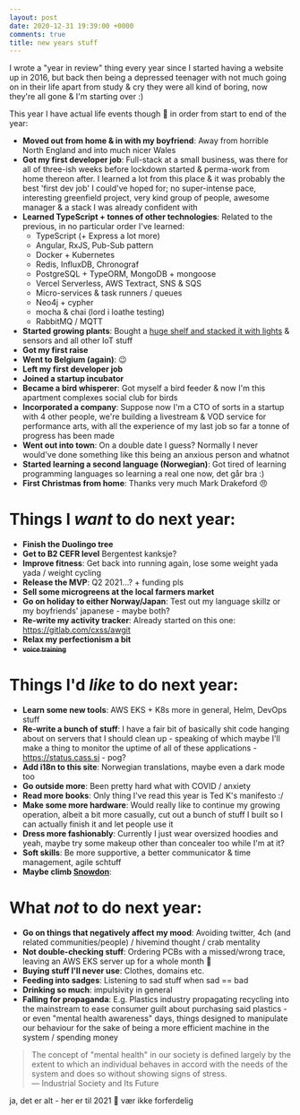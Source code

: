 ```yaml
---
layout: post
date: 2020-12-31 19:39:00 +0000
comments: true
title: new years stuff
---
```


I wrote a "year in review" thing every year since I started having a website up in 2016, but back then being a depressed teenager with not much going on in their life apart from study & cry they were all kind of boring, now they're all gone & I'm starting over :)

<div class="fotorama" data-width="100%" data-height="600" data-nav="thumbs" data-allowfullscreen="true" data-loop="true" data-shuffle="true">
  <a href="https://ftp.cass.si/02wnwk007.jpeg" data-caption="me and the bf"></a>
  <a href="https://ftp.cass.si/7q00k0ok0.jpeg" data-caption="on my new work commute"></a>
  <a href="https://ftp.cass.si/4011b0lob.jpeg" data-caption="finally got animal crossing :3"></a>
  <a href="https://ftp.cass.si/b4v=000A5.jpeg" data-caption="playin some racing games"></a>
  <a href="https://ftp.cass.si/=060i~t75.jpeg" data-caption="work xmas party"></a>
  <a href="https://ftp.cass.si/191y4J00j.jpeg" data-caption="cozy docks"></a>
  <a href="https://ftp.cass.si/0064V9=p0.jpeg" data-caption="norge station"></a>
  <a href="https://ftp.cass.si/rui99y1c7.jpeg" data-caption="work from home desk"></a>
  <a href="https://ftp.cass.si/9xe001620.jpeg" data-caption="beginnings of the iot platform"></a>
  <a href="https://ftp.cass.si/Wj80asA=a.jpeg" data-caption="flowers in summer :)"></a>
  <a href="https://ftp.cass.si/028057uub.jpeg" data-caption="birthday cake, 21 this year"></a>
  <a href="https://ftp.cass.si/9m79im=6j.jpeg" data-caption=""></a>
  <a href="https://ftp.cass.si/noY07=u00.jpeg" data-caption="growing plants"></a>
  <a href="https://ftp.cass.si/Fwmff~042.jpeg" data-caption="having a bbq"></a>
  <a href="https://ftp.cass.si/=eb170a64.jpeg" data-caption="jetting off in the middle of a pandemic"></a>
  <a href="https://ftp.cass.si/9~66hw4yf.jpeg" data-caption="new flat pog"></a>
  <a href="https://ftp.cass.si/01sj8J1nn.jpeg" data-caption="bird social club"></a>
  <a href="https://ftp.cass.si/60ut010j0.jpeg" data-caption="a fat bird"></a>
  <a href="https://ftp.cass.si/01sa0aM0Z.jpeg" data-caption=""></a>
  <a href="https://ftp.cass.si/8q=d8J0x0.jpeg" data-caption="at the lake with the duckies"></a>
  <a href="https://ftp.cass.si/=4Uk=9m00.jpeg" data-caption="a cat, i fed him ham"></a>
  <a href="https://ftp.cass.si/9x9y9foLz.jpeg" data-caption="by the docks"></a>
  <a href="https://ftp.cass.si/8m4v99Qcg.jpeg" data-caption="xmas time :)"></a>
  <a href="https://ftp.cass.si/0=0y01x04.jpeg" data-caption="growing setup"></a>
  <a href="https://ftp.cass.si/Rp5~0411i.jpeg" data-caption=""></a>
  <a href="https://ftp.cass.si/026420w70.jpeg" data-caption="early growing prototype"></a>
  <a href="https://ftp.cass.si/01=1a1a33.jpeg" data-caption=""></a>
  <a href="https://ftp.cass.si/6i5p7qmy3.png" data-caption=""></a>
</div>

This year I have actual life events though 🎉 in order from start to end of the year:

* __Moved out from home & in with my boyfriend__: Away from horrible North England and into much nicer Wales
* __Got my first developer job__: Full-stack at a small business, was there for all of three-ish weeks before lockdown started & perma-work from home thereon after. I learned a lot from this place & it was probably the best 'first dev job' I could've hoped for; no super-intense pace, interesting greenfield project, very kind group of people, awesome manager & a stack I was already confident with
* __Learned TypeScript + tonnes of other technologies__: Related to the previous, in no particular order I've learned:
  - TypeScript (+ Express a lot more)
  - Angular, RxJS, Pub-Sub pattern
  - Docker + Kubernetes
  - Redis, InfluxDB, Chronograf
  - PostgreSQL + TypeORM, MongoDB + mongoose
  - Vercel Serverless, AWS Textract, SNS & SQS
  - Micro-services & task runners / queues
  - Neo4j + cypher
  - mocha & chai (lord i loathe testing)
  - RabbitMQ / MQTT
* __Started growing plants__: Bought a [huge shelf and stacked it with lights](https://cass.si/posts/growing-microgreens-and-mcn) & sensors and all other IoT stuff
* __Got my first raise__
* __Went to Belgium (again)__: 😉
* __Left my first developer job__
* __Joined a startup incubator__
* __Became a bird whisperer__: Got myself a bird feeder & now I'm this apartment complexes social club for birds
* __Incorporated a company__: Suppose now I'm a CTO of sorts in a startup with 4 other people, we're building a livestream & VOD service for performance arts, with all the experience of my last job so far a tonne of progress has been made
* __Went out into town__: On a double date I guess? Normally I never would've done something like this being an anxious person and whatnot
* __Started learning a second language (Norwegian)__: Got tired of learning programming languages so learning a real one now, det går bra :)
* __First Christmas from home__: Thanks very much Mark Drakeford 😠

# Things I _want_ to do next year:

* __Finish the Duolingo tree__
* __Get to B2 CEFR level__ Bergentest kanksje?
* __Improve fitness__: Get back into running again, lose some weight yada yada / weight cycling
* __Release the MVP__: Q2 2021...? + funding pls
* __Sell some microgreens at the local farmers market__
* __Go on holiday to either Norway/Japan__: Test out my language skillz or my boyfriends' japanese - maybe both?
* __Re-write my activity tracker__: Already started on this one: <https://gitlab.com/cxss/awgit>
* __Relax my perfectionism a bit__
* __~~<small>voice training</small>~~__

# Things I'd _like_ to do next year:

* __Learn some new tools__: AWS EKS + K8s more in general, Helm, DevOps stuff
* __Re-write a bunch of stuff__: I have a fair bit of basically shit code hanging about on servers that I should clean up - speaking of which maybe I'll make a thing to monitor the uptime of all of these applications - https://status.cass.si - pog?
* __Add i18n to this site__: Norwegian translations, maybe even a dark mode too
* __Go outside more__: Been pretty hard what with COVID / anxiety
* __Read more books__: Only thing I've read this year is Ted K's manifesto :/
* __Make some more hardware__: Would really like to continue my growing operation, albeit a bit more casually, cut out a bunch of stuff I built so I can actually finish it and let people use it
* __Dress more fashionably__: Currently I just wear oversized hoodies and yeah, maybe try some makeup other than concealer too while I'm at it?
* __Soft skills__: Be more supportive, a better communicator & time management, agile schtuff
* __Maybe climb [Snowdon](https://en.wikipedia.org/wiki/Snowdon)__:

# What _not_ to do next year:

* __Go on things that negatively affect my mood__: Avoiding twitter, 4ch (and related communities/people) / hivemind thought / crab mentality
* __Not double-checking stuff__: Ordering PCBs with a missed/wrong trace, leaving an AWS EKS server up for a whole month 😬
* __Buying stuff I'll never use__: Clothes, domains etc.
* __Feeding into sadges__: Listening to sad stuff when sad == bad
* __Drinking so much__: impulsivity in general
* __Falling for propaganda__: E.g. Plastics industry propagating recycling into the mainstream to ease consumer guilt about purchasing said plastics - or even "mental health awareness" days, things designed to manipulate our behaviour for the sake of being a more efficient machine in the system / spending money 

> The concept of "mental health" in our society is defined largely by the extent to which an individual behaves in accord with the needs of the system and does so without showing signs of stress.  
— Industrial Society and Its Future

ja, det er alt - her er til 2021 🥰 vær ikke forferdelig

<!-- jQuery 1.8 or later, 33 KB -->
<script src="https://ajax.googleapis.com/ajax/libs/jquery/1.11.1/jquery.min.js"></script>
<!-- Fotorama from CDNJS, 19 KB -->
<link  href="https://cdnjs.cloudflare.com/ajax/libs/fotorama/4.6.4/fotorama.css" rel="stylesheet">
<script src="https://cdnjs.cloudflare.com/ajax/libs/fotorama/4.6.4/fotorama.js"></script>



